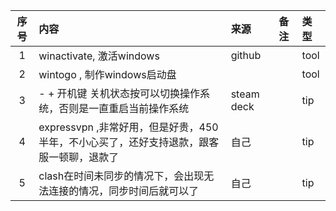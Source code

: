 | 序号 | 内容                                                  | 来源         | 备注 | 类型   |
|:--:|:----------------------------------------------------|:-----------|:---|:-----|
| 1  | winactivate, 激活windows                              | github     |    | tool |
| 2  | wintogo , 制作windows启动盘                              |            |    | tool |
| 3  | - + 开机键 关机状态按可以切换操作系统，否则是一直重启当前操作系统                 | steam deck |    | tip  |
| 4  | expressvpn ,非常好用，但是好贵，450半年，不小心买了，还好支持退款，跟客服一顿聊，退款了 | 自己         |    | tip  |
| 5  | clash在时间未同步的情况下，会出现无法连接的情况，同步时间后就可以了                | 自己         |    | tip  |

